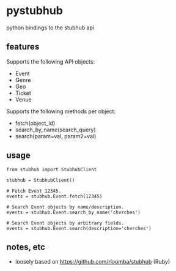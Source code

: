 pystubhub
=========

python bindings to the stubhub api


features
--------

Supports the following API objects:

  - Event
  - Genre
  - Geo
  - Ticket
  - Venue

Supports the following methods per object:

  - fetch(object_id)
  - search_by_name(search_query)
  - search(param=val, param2=val)


usage
-----

    from stubhub import StubhubClient

    stubhub = StubhubClient()  

    # Fetch Event 12345.
    events = stubhub.Event.fetch(12345)

    # Search Event objects by name/description.
    events = stubhub.Event.search_by_name('chvrches')

    # Search Event objects by arbitrary fields.
    events = stubhub.Event.search(description='chvrches')


notes, etc
----------

- loosely based on https://github.com/rloomba/stubhub (Ruby)
